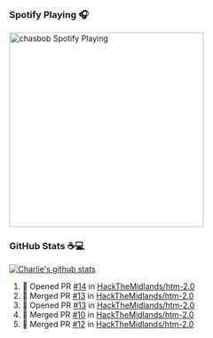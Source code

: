 ### Spotify Playing 🎧

[<img src="https://novatorem.chasbob.vercel.app/api/spotify" alt="chasbob Spotify Playing" width="350" />](https://open.spotify.com/user/charlie2026)

### GitHub Stats :coffee::computer:

[![Charlie's github stats](https://github-readme-stats-six-tau.vercel.app/api?username=chasbob)](https://github.com/anuraghazra/github-readme-stats)

<!--START_SECTION:activity-->
1. 💪 Opened PR [#14](https://github.com//HackTheMidlands/htm-2.0/pull/14) in [HackTheMidlands/htm-2.0](https://github.com//HackTheMidlands/htm-2.0)
2. 🎉 Merged PR [#13](https://github.com//HackTheMidlands/htm-2.0/pull/13) in [HackTheMidlands/htm-2.0](https://github.com//HackTheMidlands/htm-2.0)
3. 💪 Opened PR [#13](https://github.com//HackTheMidlands/htm-2.0/pull/13) in [HackTheMidlands/htm-2.0](https://github.com//HackTheMidlands/htm-2.0)
4. 🎉 Merged PR [#10](https://github.com//HackTheMidlands/htm-2.0/pull/10) in [HackTheMidlands/htm-2.0](https://github.com//HackTheMidlands/htm-2.0)
5. 🎉 Merged PR [#12](https://github.com//HackTheMidlands/htm-2.0/pull/12) in [HackTheMidlands/htm-2.0](https://github.com//HackTheMidlands/htm-2.0)
<!--END_SECTION:activity-->
